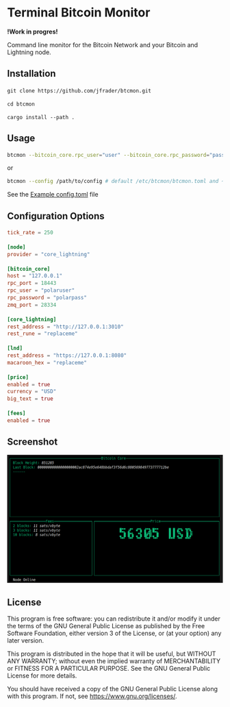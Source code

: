 # Terminal Bitcoin Monitor

**!Work in progres!**

Command line monitor for the Bitcoin Network and your Bitcoin and Lightning node.

## Installation

`git clone https://github.com/jfrader/btcmon.git`

`cd btcmon`

`cargo install --path .`

## Usage

```sh
btcmon --bitcoin_core.rpc_user="user" --bitcoin_core.rpc_password="password"
```
or

```sh
btcmon --config /path/to/config # default /etc/btcmon/btcmon.toml and ~/.btcmon/btcmon.toml
```

See the [Example config.toml](share/config/example.toml) file

## Configuration Options

```toml
tick_rate = 250

[node]
provider = "core_lightning"

[bitcoin_core]
host = "127.0.0.1"
rpc_port = 18443
rpc_user = "polaruser"
rpc_password = "polarpass"
zmq_port = 28334

[core_lightning]
rest_address = "http://127.0.0.1:3010"
rest_rune = "replaceme"

[lnd]
rest_address = "https://127.0.0.1:8080"
macaroon_hex = "replaceme"

[price]
enabled = true
currency = "USD"
big_text = true

[fees]
enabled = true

```

## Screenshot

![btcmon](share/screenshots/btcmon.png?raw=true)

## License

This program is free software: you can redistribute it and/or modify it under the terms of the GNU General Public License as published by the Free Software Foundation, either version 3 of the License, or (at your option) any later version.

This program is distributed in the hope that it will be useful, but WITHOUT ANY WARRANTY; without even the implied warranty of MERCHANTABILITY or FITNESS FOR A PARTICULAR PURPOSE. See the GNU General Public License for more details.

You should have received a copy of the GNU General Public License along with this program. If not, see <https://www.gnu.org/licenses/>.
